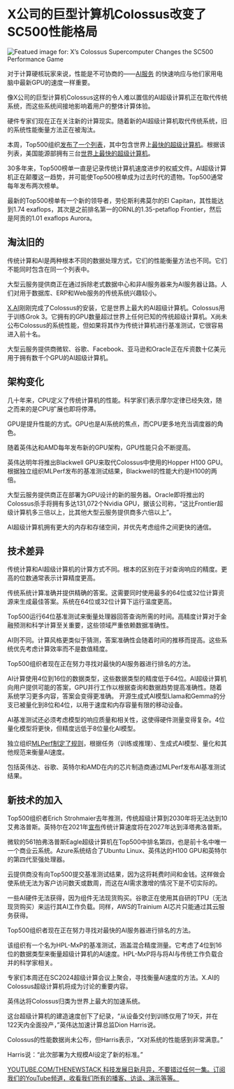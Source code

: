 # X公司的巨型计算机Colossus改变了SC500性能格局

![Featued image for: X’s Colossus Supercomputer Changes the SC500 Performance Game](https://cdn.thenewstack.io/media/2024/11/06b7cb90-xai-1024x683.png)

对于计算硬核玩家来说，性能是不可协商的——[AI服务](https://thenewstack.io/ai/) 的快速响应与他们家用电脑中最新GPU的速度一样重要。

像X公司的巨型计算机Colossus这样的令人难以置信的AI超级计算机正在取代传统系统，而这些系统间接地影响着用户的整体计算体验。

硬件专家们现在正在关注新的计算现实。随着新的AI超级计算机取代传统系统，旧的系统性能衡量方法正在被淘汰。

本周，Top500组织[发布了一个列表](https://top500.org/)，其中包含世界上[最快的超级计算机](https://thenewstack.io/sc500-microsoft-now-has-the-third-fastest-computer-in-the-world/)。根据该列表，美国能源部拥有三台[世界上最快的超级计算机](https://thenewstack.io/top500-chinas-supercomputing-silence-aggravates-tech-cold-war-with-u-s/)。

30多年来，Top500榜单一直是记录传统计算机速度进步的权威文件。AI超级计算机正在颠覆这一趋势，并可能使Top500榜单成为过去时代的遗物。Top500通常每年发布两次榜单。

最新的Top500榜单有一个新的领导者，劳伦斯利弗莫尔的El Capitan，其性能达到1.74 exaflops，其次是之前排名第一的ORNL的1.35-petaflop Frontier，然后是阿贡的1.01 exaflops Aurora。

## 淘汰旧的

传统计算和AI是两种根本不同的数据处理方式，它们的性能衡量方法也不同。它们不能同时包含在同一个列表中。

大型云服务提供商正在通过拆除老式数据中心和非AI服务器来为AI服务器让路。人们对用于数据库、ERP和Web服务的传统系统兴趣较小。

[X.AI](https://x.ai/about)刚刚完成了Colossus的安装，它是世界上最大的AI超级计算机。Colossus用于训练Grok 3。它拥有的GPU数量超过世界上任何已知的传统超级计算机。X尚未公布Colossus的系统性能，但如果将其作为传统计算机进行基准测试，它很容易进入前十名。

大型云服务提供商微软、谷歌、Facebook、亚马逊和Oracle正在斥资数十亿美元用于拥有数千个GPU的AI超级计算机。

## 架构变化

几十年来，CPU定义了传统计算机的性能。科学家们表示摩尔定律已经失效，随之而来的是CPU扩展也即将停滞。

GPU是提升性能的方式。GPU也是AI系统的焦点，而CPU更多地充当调度器的角色。

随着英伟达和AMD每年发布新的GPU架构，GPU性能只会不断提高。

英伟达明年将推出Blackwell GPU来取代Colossus中使用的Hopper H100 GPU。根据独立组织MLPerf发布的基准测试结果，Blackwell的性能大约是H100的两倍。

大型云服务提供商正在部署为GPU设计的新的服务器。Oracle即将推出的Colossus杀手将拥有多达131,072个Nvidia GPU，据该公司称，“这比Frontier超级计算机多三倍以上，比其他大型云服务提供商多六倍以上”。

AI超级计算机拥有更大的内存和存储空间，并优先考虑组件之间更快的通信。

## 技术差异

传统计算和AI超级计算机的计算方式不同。根本的区别在于对查询响应的精度。更高的位数通常表示计算精度更高。

传统系统计算准确并提供精确的答案。这需要同时使用最多的64位或32位计算资源来生成最佳答案。系统在64位或32位计算下运行温度更高。

Top500运行64位基准测试来衡量处理器回答查询所需的时间。高精度计算对于金融预测和科学计算至关重要，这些领域严重依赖数据准确性。

AI则不同。计算风格更类似于猜测，答案准确性会随着时间的推移而提高。这些系统优先考虑计算效率而不是数值精度。

Top500组织者现在正在努力寻找对最快的AI服务器进行排名的方法。

AI计算使用4位到16位的数据类型，这些数据类型的精度低于64位。AI超级计算机向用户提供可能的答案，GPU并行工作以根据查询和数据趋势提高准确性。随着系统学习更多内容，答案会变得更准确。
开源生成式AI模型Llama和Gemma的分支已被量化到8位和4位，以用于速度和内存容量有限的移动设备。

AI基准测试还必须考虑模型的响应质量和相关性，这使得硬件测量变得复杂。4位量化模型将更快，但精度远低于8位量化AI模型。

独立组织[MLPerf制定了规则](https://thenewstack.io/nvidia-h200-gpus-crush-mlperfs-llm-inferencing-benchmark/)，根据任务（训练或推理）、生成式AI模型、量化和其他规范来衡量AI速度。

包括英伟达、谷歌、英特尔和AMD在内的芯片制造商通过MLPerf发布AI基准测试结果。

## 新技术的加入

Top500组织者Erich Strohmaier去年推测，传统超级计算到2030年将无法达到10艾弗洛普斯。英特尔在2021年[宣布](https://www.intel.com/content/www/us/en/newsroom/news/innovation-cloud-edge-news.html#gs.0x7ak1)传统计算速度将在2027年达到泽塔弗洛普斯。

微软的561拍弗洛普斯Eagle超级计算机在Top500中排名第四，也是前十名中唯一一个商业云系统。Azure系统结合了Ubuntu Linux、英伟达的H100 GPU和英特尔的第四代至强处理器。

云提供商没有向Top500提交基准测试结果，因为这将耗费时间和金钱。这样做会使系统无法为客户访问数天或数周，而这在AI需求激增的情况下是不切实际的。

一些AI硬件无法获得，因为组件无法现货购买。谷歌正在使用其自研的TPU（无法现货购买）来运行其AI工作负载。同样，AWS的Trainium AI芯片只能通过其云服务获得。

Top500组织者现在正在努力寻找对最快的AI服务器进行排名的方法。

该组织有一个名为HPL-MxP的基准测试，涵盖混合精度测量。它考虑了4位到16位的数据类型来衡量超级计算机的AI速度。HPL-MxP将与将AI与传统工作负载合并的科学家相关。

专家们本周还在SC2024超级计算会议上聚会，寻找衡量AI速度的方法。X.AI的Colossus超级计算机将成为讨论的重要内容。

英伟达将Colossus归类为世界上最大的加速系统。

这台超级计算机的建造速度创下了纪录，“从设备交付到训练仅用了19天，并在122天内全面投产，”英伟达加速计算总监Dion Harris说。

Colossus的性能数据尚未公布，但Harris表示，“X对系统的性能感到非常满意。”

Harris说：“此次部署为大规模AI设定了新的标准。”

[YOUTUBE.COM/THENEWSTACK 科技发展日新月异，不要错过任何一集。订阅我们的YouTube频道，收看我们所有的播客、访谈、演示等等。](https://youtube.com/thenewstack?sub_confirmation=1)